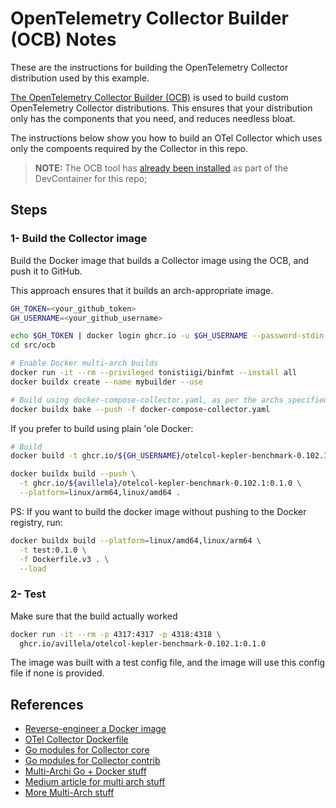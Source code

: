 # OpenTelemetry Collector Builder (OCB) Notes

These are the instructions for building the OpenTelemetry Collector distribution used by this example.

[The OpenTelemetry Collector Builder (OCB)](https://opentelemetry.io/docs/collector/custom-collector/) is used to build custom OpenTelemetry Collector distributions. This ensures that your distribution only has the components that you need, and reduces needless bloat.

The instructions below show you how to build an OTel Collector which uses only the compoents required by the Collector in this repo.

> **NOTE:** The OCB tool has [already been installed](/.devcontainer/post-create.sh) as part of the DevContainer for this repo;


## Steps

### 1- Build the Collector image

Build the Docker image that builds a Collector image using the OCB, and push it to GitHub.

This approach ensures that it builds an arch-appropriate image.

```bash
GH_TOKEN=<your_github_token>
GH_USERNAME=<your_github_username>

echo $GH_TOKEN | docker login ghcr.io -u $GH_USERNAME --password-stdin
cd src/ocb

# Enable Docker multi-arch builds
docker run -it --rm --privileged tonistiigi/binfmt --install all
docker buildx create --name mybuilder --use

# Build using docker-compose-collector.yaml, as per the archs specified in that file
docker buildx bake --push -f docker-compose-collector.yaml
```

If you prefer to build using plain 'ole Docker:

```bash
# Build
docker build -t ghcr.io/${GH_USERNAME}/otelcol-kepler-benchmark-0.102.1:0.1.0 .

docker buildx build --push \
  -t ghcr.io/${avillela}/otelcol-kepler-benchmark-0.102.1:0.1.0 \
  --platform=linux/arm64,linux/amd64 .
```

PS: If you want to build the docker image without pushing to the Docker registry, run:

```bash
docker buildx build --platform=linux/amd64,linux/arm64 \
  -t test:0.1.0 \
  -f Dockerfile.v3 . \
  --load
```

### 2- Test

Make sure that the build actually worked

```bash
docker run -it --rm -p 4317:4317 -p 4318:4318 \
  ghcr.io/avillela/otelcol-kepler-benchmark-0.102.1:0.1.0
```

The image was built with a test config file, and the image will use this config file if none is provided.

## References

* [Reverse-engineer a Docker image](https://stackoverflow.com/a/63050461)
* [OTel Collector Dockerfile](https://github.com/open-telemetry/opentelemetry-collector-contrib/blob/main/cmd/otelcontribcol/Dockerfile)
* [Go modules for Collector core](https://pkg.go.dev/go.opentelemetry.io/collector)
* [Go modules for Collector contrib](https://pkg.go.dev/github.com/open-telemetry/opentelemetry-collector-contrib)
* [Multi-Archi Go + Docker stuff](https://gist.github.com/AverageMarcus/78fbcf45e72e09d9d5e75924f0db4573)
* [Medium article for multi arch stuff](https://archive.ph/m9lPH)
* [More Multi-Arch stuff](https://www.docker.com/blog/faster-multi-platform-builds-dockerfile-cross-compilation-guide/)